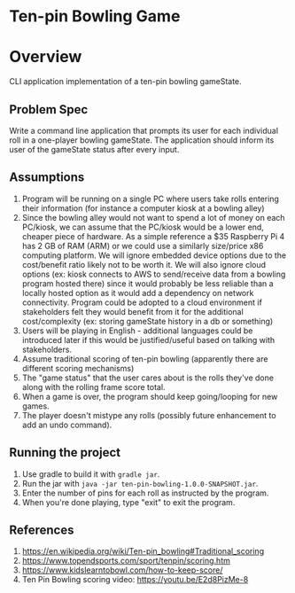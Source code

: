 # Ten-pin Bowling Game
# Overview
CLI application implementation of a ten-pin bowling gameState.

## Problem Spec
Write a command line application that prompts its user for each individual roll in a one-player bowling gameState.
The application should inform its user of the gameState status after every input.

## Assumptions
1. Program will be running on a single PC where users take rolls entering their information (for instance a computer kiosk at a bowling alley)
2. Since the bowling alley would not want to spend a lot of money on each PC/kiosk,
   we can assume that the PC/kiosk would be a lower end, cheaper piece of hardware.
   As a simple reference a $35 Raspberry Pi 4 has 2 GB of RAM (ARM) or we could use a similarly size/price x86 computing platform.
   We will ignore embedded device options due to the cost/benefit ratio likely not to be worth it.
   We will also ignore cloud options (ex: kiosk connects to AWS to send/receive data from a bowling program hosted there) since it would
   probably be less reliable than a locally hosted option as it would add a dependency on network connectivity. Program could be adopted to
   a cloud environment if stakeholders felt they would benefit from it for the additional cost/complexity (ex: storing gameState history in a db or something)
3. Users will be playing in English - additional languages could be introduced later if this would be justified/useful based on talking with stakeholders.
4. Assume traditional scoring of ten-pin bowling (apparently there are different scoring mechanisms)
5. The "game status" that the user cares about is the rolls they've done along with the rolling frame score total.
6. When a game is over, the program should keep going/looping for new games.
7. The player doesn't mistype any rolls (possibly future enhancement to add an undo command).

## Running the project

1. Use gradle to build it with `gradle jar`.
2. Run the jar with `java -jar ten-pin-bowling-1.0.0-SNAPSHOT.jar`.
3. Enter the number of pins for each roll as instructed by the program.
4. When you're done playing, type "exit" to exit the program.


## References
1. https://en.wikipedia.org/wiki/Ten-pin_bowling#Traditional_scoring
2. https://www.topendsports.com/sport/tenpin/scoring.htm
3. https://www.kidslearntobowl.com/how-to-keep-score/
4. Ten Pin Bowling scoring video: https://youtu.be/E2d8PizMe-8